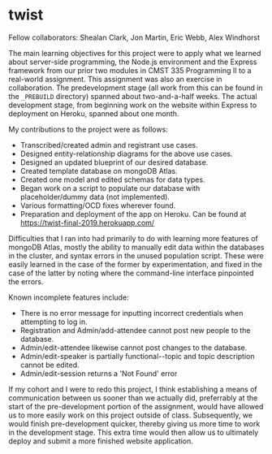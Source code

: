 # twist
Fellow collaborators:  Shealan Clark, Jon Martin, Eric Webb, Alex Windhorst

The main learning objectives for this project were to apply what we learned about server-side programming, the Node.js environment and the Express framework from our prior two modules in CMST 335 Programming II to a real-world assignment.  This assignment was also an exercise in collaboration.  The predevelopment stage (all work from this can be found in the `_PREBUILD` directory) spanned about two-and-a-half weeks.  The actual development stage, from beginning work on the website within Express to deployment on Heroku, spanned about one month.

My contributions to the project were as follows:
- Transcribed/created admin and registrant use cases.
- Designed entity-relationship diagrams for the above use cases.
- Designed an updated blueprint of our desired database.
- Created template database on mongoDB Atlas.
- Created one model and edited schemas for data types.
- Began work on a script to populate our database with placeholder/dummy data (not implemented).
- Various formatting/OCD fixes wherever found.
- Preparation and deployment of the app on Heroku.  Can be found at https://twist-final-2019.herokuapp.com/

Difficulties that I ran into had primarily to do with learning more features of mongoDB Atlas, mostly the ability to manually edit data within the databases in the cluster, and syntax errors in the unused population script.  These were easily learned in the case of the former by experimentation, and fixed in the case of the latter by noting where the command-line interface pinpointed the errors.

Known incomplete features include:
- There is no error message for inputting incorrect credentials when attempting to log in.
- Registration and Admin/add-attendee cannot post new people to the database.
- Admin/edit-attendee likewise cannot post changes to the database.
- Admin/edit-speaker is partially functional--topic and topic description cannot be edited.
- Admin/edit-session returns a 'Not Found' error

If my cohort and I were to redo this project, I think establishing a means of communication between us sooner than we actually did, preferrably at the start of the pre-development portion of the assignment, would have allowed us to more easily work on this project outside of class.  Subsequently, we would finish pre-development quicker, thereby giving us more time to work in the development stage.  This extra time would then allow us to ultimately deploy and submit a more finished website application.
